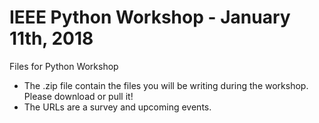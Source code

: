 # IEEE Python Workshop - January 11th, 2018
Files for Python Workshop

- The .zip file contain the files you will be writing during the workshop. Please download or pull it!
- The URLs are a survey and upcoming events.